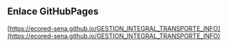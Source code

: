 ## **Enlace GitHubPages**

[https://ecored-sena.github.io/GESTION_INTEGRAL_TRANSPORTE_INFO](https://ecored-sena.github.io/GESTION_INTEGRAL_TRANSPORTE_INFO)